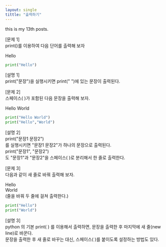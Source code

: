 ```yaml
---
layout: single
tittle: "출력하기"
---
```



this is my 13th posts.



[문제 1]   
print()를 이용하여 다음 단어를 출력해 보자

Hello

~~~python
print("Hello")
~~~

[설명 1]   
print("문장")을 실행시키면 print(" ")에 있는 문장이 출력된다.   


[문제 2]   
스페이스( )가 포함된 다음 문장을 출력해 보자.

Hello World

~~~python
print("Hello World")
print("Hello","World")
~~~   

[설명 2]    
print("문장1 문장2")   
를 실행시키면 "문장1 문장2"가 하나의 문장으로 출력된다.   
print("문장1", "문장2")    
도 "문장1"과 "문장2"을 스페이스( )로 분리해서 한 줄로 출력한다.      


[문제 3]   
다음과 같이 새 줄로 바꿔 출력해 보자.   

Hello   
World   
(줄을 바꿔 두 줄에 걸쳐 출력한다.)   

~~~python
print("Hello")
print("World")
~~~   

[설명 3]   
python 의 기본 print( ) 를 이용해서 출력하면, 문장을 출력한 후 마지막에 새 줄(new line)로 바꾼다.   
문장을 출력한 후 새 줄로 바꾸는 대신, 스페이스( )를 붙이도록 설정하는 방법도 있다.   













